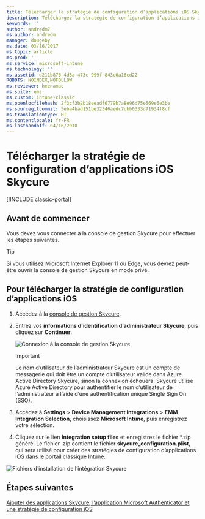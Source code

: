 ```yaml
---
title: Télécharger la stratégie de configuration d’applications iOS Skycure
description: Téléchargez la stratégie de configuration d’applications iOS Skycure à utiliser avec l’application iOS Skycure déployée sur les utilisateurs finaux.
keywords: ''
author: andredm7
ms.author: andredm
manager: dougeby
ms.date: 03/16/2017
ms.topic: article
ms.prod: ''
ms.service: microsoft-intune
ms.technology: ''
ms.assetid: d211b876-4d3a-473c-999f-843c0a16cd22
ROBOTS: NOINDEX,NOFOLLOW
ms.reviewer: heenamac
ms.suite: ems
ms.custom: intune-classic
ms.openlocfilehash: 2f3cf3b2b18eeadf6779b7a8e96d75e569e6e3be
ms.sourcegitcommit: 5eba4bad151be32346aedc7cbb0333d71934f8cf
ms.translationtype: HT
ms.contentlocale: fr-FR
ms.lasthandoff: 04/16/2018
---
```

# <a name="download-skycure-ios-app-configuration-policy"></a>Télécharger la stratégie de configuration d’applications iOS Skycure

[!INCLUDE [classic-portal](../includes/classic-portal.md)]

## <a name="before-you-begin"></a>Avant de commencer

Vous devez vous connecter à la console de gestion Skycure pour effectuer les étapes suivantes.

> [!TIP] 
> Si vous utilisez Microsoft Internet Explorer 11 ou Edge, vous devrez peut-être ouvrir la console de gestion Skycure en mode privé.

## <a name="to-download-the-ios-app-configuration-policy"></a>Pour télécharger la stratégie de configuration d’applications iOS

1.  Accédez à la [console de gestion Skycure](https://aad.skycure.com).

2.  Entrez vos **informations d’identification d’administrateur Skycure**, puis cliquez sur **Continuer**.

    ![Connexion à la console de gestion Skycure](../media/mtp/skycure-ios-app-1.png)

    > [!IMPORTANT] 
    > Le nom d’utilisateur de l’administrateur Skycure est un compte de messagerie qui doit être un compte d’utilisateur valide dans Azure Active Directory Skycure, sinon la connexion échouera. Skycure utilise Azure Active Directory pour authentifier le nom d’utilisateur de l’administrateur à l’aide d’une authentification unique Single Sign On (SSO).

3.  Accédez à **Settings** &gt; **Device Management Integrations** &gt; **EMM Integration Selection**, choisissez **Microsoft Intune**, puis enregistrez votre sélection.

2.  Cliquez sur le lien **Integration setup files** et enregistrez le fichier \*.zip généré. Le fichier .zip contient le fichier **skycure\_configuration.plist**, qui sera utilisé pour créer des stratégies de configuration d’applications iOS dans le portail classique Intune.

![Fichiers d’installation de l’intégration Skycure](../media/mtp/skycure-ios-app-2.png)

## <a name="next-steps"></a>Étapes suivantes

[Ajouter des applications Skycure, l’application Microsoft Authenticator et une stratégie de configuration iOS](/intune-classic/deploy-use/add-skycure-apps-microsoft-authenticator-and-ios-app-configuration-policy)
